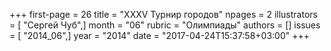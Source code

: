 +++
first-page = 26
title = "XXXV Турнир городов"
npages = 2
illustrators = [ "Сергей Чуб",]
month = "06"
rubric = "Олимпиады"
authors = []
issues = [ "2014_06",]
year = "2014"
date = "2017-04-24T15:37:58+03:00"
+++
